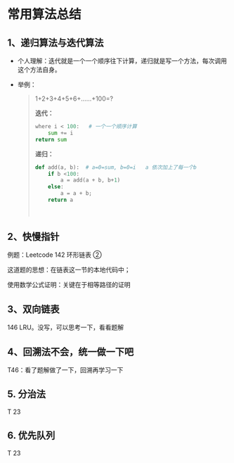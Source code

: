 # 常用算法总结

## 1、递归算法与迭代算法

- 个人理解：迭代就是一个一个顺序往下计算，递归就是写一个方法，每次调用这个方法自身。

- 举例：

  > 1+2+3+4+5+6+......+100=?
  >
  > **迭代：**
  >
  > ```python
  > where i < 100:   # 一个一个顺序计算
  >     sum += i
  > return sum
  > ```
  >
  > **递归：**
  >
  > ```python
  > def add(a, b):  # a=0=sum, b=0=i   a 依次加上了每一个b
  >     if b <100:
  >         a = add(a + b, b+1)
  >     else:
  >         a = a + b;
  >     return a
  >         
  >     
  > ```

## 2、快慢指针

例题：Leetcode  142 环形链表 ②

这道题的思想：在链表这一节的本地代码中；

使用数学公式证明：关键在于相等路径的证明

## 3、双向链表

146 LRU。没写，可以思考一下，看看题解

## 4、回溯法不会，统一做一下吧
T46：看了题解做了一下，回溯再学习一下

## 5. 分治法
T 23
## 6. 优先队列
T 23